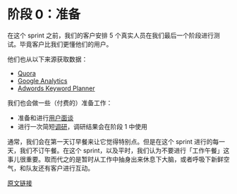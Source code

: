 # 阶段 0：准备

在这个 sprint 之前，我们的客户安排 5 个真实人员在我们最后一个阶段进行测试。毕竟客户比我们更懂他们的用户。

他们也从以下来源获取数据：

- [Quora](http://quora.com/)
- [Google Analytics](http://analytics.google.com/)
- [Adwords Keyword Planner](https://adwords.google.com/ko/KeywordPlanner/Home)

我们也会做一些（付费的）准备工作：

- 准备和进行[用户面谈](http://www.nngroup.com/articles/interviewing-users/)
- 进行一次简短[调研](http://www.google.com/insights/consumersurveys/use_cases)，调研结果会在阶段 1 中使用

通常，我们会在第一天订早餐来让它觉得特别点。但是在这个 sprint 进行的每一天，我们不订午餐。在这个 sprint，以及平时，我们认为不要进行「工作午餐」这事儿很重要。取而代之的是暂时从工作中抽身出来休息下大脑，或者呼吸下新鲜空气，和队友还有客户进行互动。

[原文链接](https://thoughtbot.com/playbook/product-design-sprint/phase-0-prepare)

